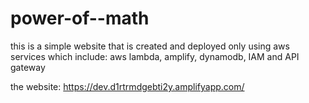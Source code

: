 # power-of--math
this is a simple website that is created and deployed only using aws services which include: aws lambda, amplify, dynamodb, IAM  and  API gateway


the website:
https://dev.d1rtrmdgebti2y.amplifyapp.com/

